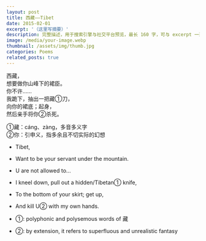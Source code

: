 ```yaml
---
layout: post
title: 西藏——Tibet
date: 2015-02-01
excerpt: '（这里写摘要）'
description: 完整描述，用于搜索引擎与社交平台预览，最长 160 字，可与 excerpt 一致
image: /media/your-image.webp
thumbnail: /assets/img/thumb.jpg
categories: Poems
related_posts: true
---
```


西藏，  
想要做你山峰下的裙臣。  
你不许……  
我跪下，抽出一把藏①刀，  
向你的裙底；起身，  
然后亲手将你②杀死。

①藏：cáng、zàng，多音多义字  
②你：引申义，指多余且不切实际的幻想

- Tibet,
- Want to be your servant under the mountain.
- U are not allowed to...
- I kneel down, pull out a hidden/Tibetan① knife,
- To the bottom of your skirt; get up,
- And kill U② with my own hands.

- ①: polyphonic and polysemous words of 藏
- ②: by extension, it refers to superfluous and unrealistic fantasy